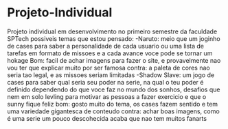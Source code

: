 # Projeto-Individual
Projeto individual em desenvolvimento no primeiro semestre da faculdade SPTech
possiveis temas que estou pensado:
-Naruto: meio que um joginho de cases para saber a personalidade de cada usuario ou uma lista de tarefas em formato de missoes e a cada avance voce pode se tornar um hokage
Bom: facil de achar imagens para fazer o site, e provavelmente nao vou ter que explicar muito por ser famosa
contra: a paleta de cores nao seria tao legal, e as missoes seriam limitadas
-Shadow Slave: um jogo de cases para saber qual seria seu poder na serie, na qual o teu poder é definido dependendo do que voce faz no mundo dos sonhos, desafios que nem em solo levling para motivar as pessoas a fazer exercicio e que o sunny fique feliz 
bom: gosto muito do tema, os cases fazem sentido e tem uma variedade gigantesca de conteudo 
contra: achar boas imagens, como é uma serie um pouco descohecida acaba que nao tem muitos fanarts 
